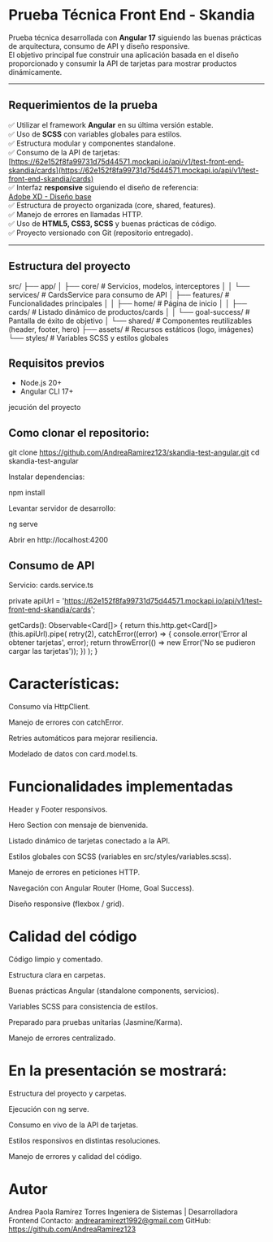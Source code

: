 # Prueba Técnica Front End - Skandia

Prueba técnica desarrollada con **Angular 17** siguiendo las buenas prácticas de arquitectura, consumo de API y diseño responsive.  
El objetivo principal fue construir una aplicación basada en el diseño proporcionado y consumir la API de tarjetas para mostrar productos dinámicamente.

---

## Requerimientos de la prueba

✅ Utilizar el framework **Angular** en su última versión estable.  
✅ Uso de **SCSS** con variables globales para estilos.  
✅ Estructura modular y componentes standalone.  
✅ Consumo de la API de tarjetas:  
   [https://62e152f8fa99731d75d44571.mockapi.io/api/v1/test-front-end-skandia/cards](https://62e152f8fa99731d75d44571.mockapi.io/api/v1/test-front-end-skandia/cards)  
✅ Interfaz **responsive** siguiendo el diseño de referencia:  
   [Adobe XD - Diseño base](https://xd.adobe.com/view/7520751b-2b53-4b0f-9613-527817e8cc92-2073/specs/)  
✅ Estructura de proyecto organizada (core, shared, features).  
✅ Manejo de errores en llamadas HTTP.  
✅ Uso de **HTML5, CSS3, SCSS** y buenas prácticas de código.  
✅ Proyecto versionado con Git (repositorio entregado).  

---

##  Estructura del proyecto

src/
├── app/
│ ├── core/ # Servicios, modelos, interceptores
│ │ └── services/ # CardsService para consumo de API
│ ├── features/ # Funcionalidades principales
│ │ ├── home/ # Página de inicio
│ │ ├── cards/ # Listado dinámico de productos/cards
│ │ └── goal-success/ # Pantalla de éxito de objetivo
│ └── shared/ # Componentes reutilizables (header, footer, hero)
├── assets/ # Recursos estáticos (logo, imágenes)
└── styles/ # Variables SCSS y estilos globales


## Requisitos previos

- Node.js 20+
- Angular CLI 17+

jecución del proyecto

 ## Como clonar el repositorio:

git clone https://github.com/AndreaRamirez123/skandia-test-angular.git
cd skandia-test-angular


Instalar dependencias:

npm install

Levantar servidor de desarrollo:

ng serve

Abrir en http://localhost:4200

## Consumo de API

Servicio: cards.service.ts

private apiUrl = 'https://62e152f8fa99731d75d44571.mockapi.io/api/v1/test-front-end-skandia/cards';

getCards(): Observable<Card[]> {
  return this.http.get<Card[]>(this.apiUrl).pipe(
    retry(2),
    catchError((error) => {
      console.error('Error al obtener tarjetas', error);
      return throwError(() => new Error('No se pudieron cargar las tarjetas'));
    })
  );
}


# Características:

Consumo vía HttpClient.

Manejo de errores con catchError.

Retries automáticos para mejorar resiliencia.

Modelado de datos con card.model.ts.

# Funcionalidades implementadas

Header y Footer responsivos.

Hero Section con mensaje de bienvenida.

Listado dinámico de tarjetas conectado a la API.

Estilos globales con SCSS (variables en src/styles/variables.scss).

Manejo de errores en peticiones HTTP.

Navegación con Angular Router (Home, Goal Success).

Diseño responsive (flexbox / grid).

# Calidad del código

Código limpio y comentado.

Estructura clara en carpetas.

Buenas prácticas Angular (standalone components, servicios).

Variables SCSS para consistencia de estilos.

Preparado para pruebas unitarias (Jasmine/Karma).

Manejo de errores centralizado.


# En la presentación se mostrará:

Estructura del proyecto y carpetas.

Ejecución con ng serve.

Consumo en vivo de la API de tarjetas.

Estilos responsivos en distintas resoluciones.

Manejo de errores y calidad del código.

# Autor

Andrea Paola Ramírez Torres
 Ingeniera de Sistemas |  Desarrolladora Frontend
 Contacto: andrearamirezt1992@gmail.com
 GitHub: https://github.com/AndreaRamirez123





